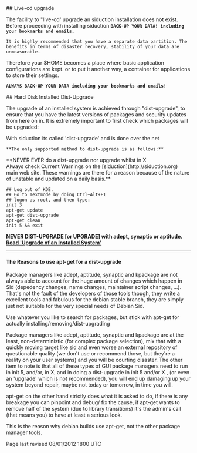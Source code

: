 <div id="main-page"></div>
<div class="divider" id="live-cd-upgrade"></div>
## Live-cd upgrade

The facility to "live-cd' upgrade an siduction installation does not exist. Before proceeding with installing siduction **`BACK-UP YOUR DATA! including your bookmarks and emails.`** 

`It is highly recommended that you have a separate data partition. The benefits in terms of disaster recovery, stability of your data are unmeasurable.`

Therefore your $HOME becomes a place where basic application configurations are kept. or to put it another way, a container for applications to store their settings.

**`ALWAYS BACK-UP YOUR DATA including your bookmarks and emails!`**

<div class="divider" id="hd-upgrade"></div>
## Hard Disk Installed Dist-Upgrade

The upgrade of an installed system is achieved through "dist-upgrade", to ensure that you have the latest versions of packages and security updates from here on in. It is extremely important to first check which packages will be upgraded:

With siduction its called 'dist-upgrade' and is done over the net

` **The only supported method to dist-upgrade is as follows:** `

<div class="box block">
**NEVER EVER do a dist-upgrade nor upgrade whilst in X<div class="highlight-4"> Always check Current Warnings on the  [siduction](http://siduction.org)  main web site. These warnings are there for a reason because of the nature of unstable and updated on a daily basis.**

~~~  
## Log out of KDE.  
## Go to Textmode by doing Ctrl+Alt+F1  
## logon as root, and then type:  
init 3  
apt-get update  
apt-get dist-upgrade  
apt-get clean  
init 5 && exit  
~~~

**NEVER DIST-UPGRADE [or UPGRADE] with adept, synaptic or aptitude.  [Read 'Upgrade of an Installed System'](sys-admin-apt-en.htm#apt-upgrade)**


---

#### The Reasons to use apt-get for a dist-upgrade

Package managers like adept, aptitude, synaptic and kpackage are not always able to account for the huge amount of changes which happen in Sid (depedency changes, name changes, maintainer script changes, ...). That's not the fault of the developers of those tools though, they write a excellent tools and fabulous for the debian stable branch, they are simply just not suitable for the very special needs of Debian Sid.

Use whatever you like to search for packages, but stick with apt-get for actually installing/removing/dist-upgrading

Package managers like adept, aptitude, synaptic and kpackage are at the least, non-deterministic (for complex package selection), mix that with a quickly moving target like sid and even worse an external repository of questionable quality (we don't use or recommend those, but they're a reality on your user systems) and you will be courting disaster. The other item to note is that all of these types of GUI package managers need to run in init 5, and/or, in X, and in doing a dist-upgrade in init 5 and/or X , (or even an 'upgrade' which is not recommended), you will end up damaging up your system beyond repair, maybe not today or tomorrow, in time you will.

apt-get on the other hand strictly does what it is asked to do, if there is any breakage you can pinpoint and debug/ fix the cause, if apt-get wants to remove half of the system (due to library transitions) it's the admin's call (that means you) to have at least a serious look.

This is the reason why debian builds use apt-get, not the other package manager tools.

<div id="rev">Page last revised 08/01/2012 1800 UTC</div>
